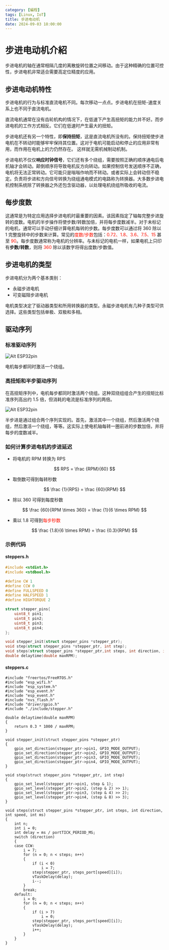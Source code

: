 ```yaml
---
category: [編程]
tags: [Linux, IoT]
title: 步进电动机
date: 2024-09-03 18:00:00
---
```

<style>
  table {
    width: 100%
    }
  td {
    vertical-align: center;
  }
  table.inputT{
    margin: 10px;
    width: auto;
    margin-left: auto;
    margin-right: auto;
    border: none;
  }
  input{
    text-align: center;
    padding: 0px 10px;
  }
  iframe{
    width: 100%;
    display: block;
    border-style:none;
  }
</style>

# 步进电动机介紹

步进电机的轴在通常相隔几度的离散旋转位置之间移动。由于这种精确的位置可控性，步进电机非常适合需要高定位精度的应用。

## 步进电动机特性

步进电机的行为与标准直流电机不同。每次移动一点点。步进电机在扭矩-速度关系上也不同于直流电机。

直流电机通常在没有齿轮机构的情况下，在低速下产生高扭矩的能力并不好。而步进电机的工作方式相反。它们在低速时产生最大的扭矩。

步进电机还有另一个特性，即**保持扭矩**，这是直流电机所没有的。保持扭矩使步进电机在不转动时能够牢牢保持其位置。这对于电机可能启动和停止的应用非常有用，而作用在电机上的力仍然存在。 这样就无需机械制动机制。

步进电机不仅仅**响应时钟信号**，它们还有多个绕组，需要按照正确的顺序通电后电机轴才会转动。颠倒顺序将导致电机反方向转动。如果控制信号发送顺序不正确，电机将无法正常转动。它可能只是嗡嗡作响而不转动。或者实际上会转动但不稳定。负责将步进和方向信号转换为绕组通电模式的电路称为转换器。大多数步进电机控制系统除了转换器之外还包含驱动器，以处理电机绕组所吸收的电流。

## 每步度数

这通常是为特定应用选择步进电机时最重要的因素。该因素指定了轴每完整步进旋转的度数。电机的半步操作将使步数/转数加倍，并将每步度数减半。对于未标记的电机，通常可以手动仔细计算电机每转的步数。每步度数可以通过将 360 除以 1 完整旋转中的步数来计算。常见的<font color="#FF1000">度数/步数</font>包括：<font color="#FF1000">0.72、1.8、3.6、7.5、15</font> 甚至 <font color="#FF1000">90</font>。每步度数通常称为电机的分辨率。与未标记的电机一样，如果电机上只印有**步数/转数**，则将 <font color="#FF1000">360</font> 除以该数字将得出度数/步数值。

## 步进电机的类型

步进电机分为两个基本类别：

- 永磁步进电机
- 可变磁阻步进电机

电机类型决定了驱动器类型和所用转换器的类型。永磁步进电机有几种子类型可供选择。这些类型包括单极、双极和多相。

## 驱动序列

### 标准驱动序列

![Alt ESP32pin](../assets/img/esp/steps1.png)

电机每步都同时激活一个绕组。

### **高扭矩**和**半步**驱动序列

在高扭矩序列中，电机每步都同时激活两个绕组。这种双绕组组合产生的扭矩比标准序列高出约 1.5 倍，但消耗的电流是标准序列的两倍。

![Alt ESP32pin](../assets/img/esp/steps2.png)

半步进是通过组合两个序列实现的。首先，激活其中一个绕组，然后激活两个绕组，然后激活一个绕组，等等。这实际上使电机轴每转一圈前进的步数加倍，并将每步的度数减半。


### 如何计算步进电机的步进延迟


- 将电机的 RPM 转换为 RPS 

$$ RPS = \frac {RPM}{60} $$
 
- 取倒数可得到每转秒数 

$$ \frac {1}{RPS} = \frac {60}{RPM} $$

- 除以 360 可得到每度秒数 

$$ \frac {60}{RPM \times 360} = \frac {1}{6 \times RPM} $$

- 乘以 1.8 可得到<font color="#FF1000">每步秒数</font>

$$ \frac {1.8}{6 \times RPM} = \frac {0.3}{RPM} $$

### 示例代码


#### steppers.h


```h
#include <stdint.h>
#include <stdbool.h>

#define CW 1
#define CCW 0
#define FULLSPEED 0
#define HALFSPEED 1
#define HIGHTORQUE 2

struct stepper_pins{
    uint8_t pin1;
    uint8_t pin2;
    uint8_t pin3;
    uint8_t pin4;
};

void stepper_init(struct stepper_pins *stepper_ptr);
void step(struct stepper_pins *stepper_ptr, int step);
void steps(struct stepper_pins *stepper_ptr,int steps, int direction, int speed, int ms);
double delaytime(double maxRPM);
```

#### steppers.c

```
#include "freertos/FreeRTOS.h"
#include "esp_wifi.h"
#include "esp_system.h"
#include "esp_event.h"
#include "esp_event.h"
#include "nvs_flash.h"
#include "driver/gpio.h"
#include "./include/stepper.h"

double delaytime(double maxRPM)
{
	return 0.3 * 1000 / maxRPM;
}

void stepper_init(struct stepper_pins *stepper_ptr)
{
	gpio_set_direction(stepper_ptr->pin1, GPIO_MODE_OUTPUT);
	gpio_set_direction(stepper_ptr->pin2, GPIO_MODE_OUTPUT);
	gpio_set_direction(stepper_ptr->pin3, GPIO_MODE_OUTPUT);
	gpio_set_direction(stepper_ptr->pin4, GPIO_MODE_OUTPUT);
}

void step(struct stepper_pins *stepper_ptr, int step)
{
	gpio_set_level(stepper_ptr->pin1, step & 1);
	gpio_set_level(stepper_ptr->pin2, (step & 2) >> 1);
	gpio_set_level(stepper_ptr->pin3, (step & 4) >> 2);
	gpio_set_level(stepper_ptr->pin4, (step & 8) >> 3);
}

void steps(struct stepper_pins *stepper_ptr, int steps, int direction, int speed, int ms)
{
	int n;
	int i = 0;
	int delay = ms / portTICK_PERIOD_MS;
	switch (direction)
	{
	case CCW:
		i = 7;
		for (n = 0; n < steps; n++)
		{
			if (i < 0)
				i = 7;
			step(stepper_ptr, steps_port[speed][i]);
			vTaskDelay(delay);
			i--;
		}
		break;
	default:
		i = 0;
		for (n = 0; n < steps; n++)
		{
			if (i > 7)
				i = 0;
			step(stepper_ptr, steps_port[speed][i]);
			vTaskDelay(delay);
			i++;
		}
	}
}
```
